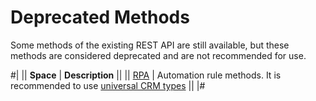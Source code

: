 # Deprecated Methods

Some methods of the existing REST API are still available, but these methods are considered deprecated and are not recommended for use.

#|
|| **Space** | **Description** ||
|| [RPA](./rpa/index.md) | Automation rule methods. It is recommended to use [universal CRM types](../crm/universal/user-defined-object-types/index.md) ||
|#